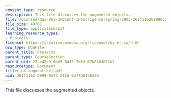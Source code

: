```yaml
---
content_type: resource
description: This file discusses the augmented objects.
file: /courses/mas-961-ambient-intelligence-spring-2005/261f11626999057421250a77d0458320_nk_augment_obj.pdf
file_size: 48761
file_type: application/pdf
learning_resource_types:
- Projects
license: https://creativecommons.org/licenses/by-nc-sa/4.0/
ocw_type: OCWFile
parent_title: Projects
parent_type: CourseSection
parent_uid: 23ce42e9-4b49-8d35-7e0d-67b83b3011bf
resourcetype: Document
title: nk_augment_obj.pdf
uid: 261f1162-6999-0574-2125-0a77d0458320
---
```

This file discusses the augmented objects.